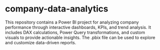 # company-data-analytics
This repository contains a Power BI project for analyzing company performance through interactive dashboards, KPIs, and trend analysis. It includes DAX calculations, Power Query transformations, and custom visuals to provide actionable insights. The .pbix file can be used to explore and customize data-driven reports. 
